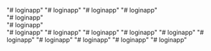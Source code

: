 "# loginapp" 
"# loginapp" 
"# loginapp" 
"# loginapp"  
"# loginapp"  
"# loginapp"  
"# loginapp" 
"# loginapp" 
"# loginapp" 
"# loginapp" 
"# loginapp" 
"# loginapp" 
"# loginapp" 
"# loginapp" 
"# loginapp" 
"# loginapp" 
